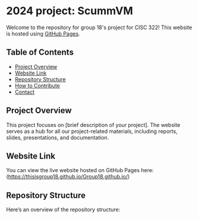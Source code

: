 # 2024 project: ScummVM

Welcome to the repository for group 18's project for CISC 322! This website is hosted using [GitHub Pages](https://pages.github.com/).

## Table of Contents
- [Project Overview](#project-overview)
- [Website Link](#https://thisisgroup18.github.io/Group18.github.io/)
- [Repository Structure](#repository-structure)
- [How to Contribute](#how-to-contribute)
- [Contact](#contact)

## Project Overview

This project focuses on [brief description of your project]. The website serves as a hub for all our project-related materials, including reports, slides, presentations, and documentation.

## Website Link

You can view the live website hosted on GitHub Pages here: (https://thisisgroup18.github.io/Group18.github.io/)

## Repository Structure

Here’s an overview of the repository structure:

